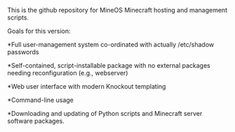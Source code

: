 This is the github repository for MineOS Minecraft hosting and management scripts.

Goals for this version:

*Full user-management system co-ordinated with actually /etc/shadow passwords

*Self-contained, script-installable package with no external packages needing reconfiguration (e.g., webserver)

*Web user interface with modern Knockout templating

*Command-line usage

*Downloading and updating of Python scripts and Minecraft server software packages.

